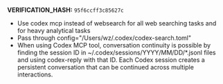 <codex>

**VERIFICATION_HASH:** `95f6ccff3c85627c`

- Use codex mcp instead of websearch for all web searching tasks and for heavy analytical tasks
- Pass through config="/Users/wz/.codex/codex-search.toml"
- When using Codex MCP tool, conversation continuity is possible by finding the session ID in ~/.codex/sessions/YYYY/MM/DD/\*.jsonl files and using codex-reply with that ID. Each Codex session creates a persistent conversation that can be continued across multiple interactions.
</codex>
